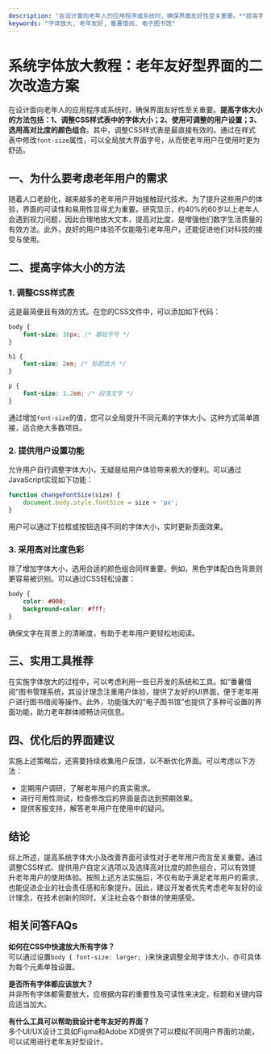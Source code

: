 ```yaml
---
description: "在设计面向老年人的应用程序或系统时，确保界面友好性至关重要。**提高字体大小的方法包括：1、调整CSS样式表中的字体大小；2、使用可调整的用户设置；3、选用高对比度的颜色组合**。其中，调整CSS样式表是最直接有效的。通过在样式表中修改`font-size`属性，可以全局放大界面字号，从而使老年用户在使用时更为舒适。"
keywords: "字体放大, 老年友好, 番薯借阅, 电子图书馆"
---
```

# 系统字体放大教程：老年友好型界面的二次改造方案

在设计面向老年人的应用程序或系统时，确保界面友好性至关重要。**提高字体大小的方法包括：1、调整CSS样式表中的字体大小；2、使用可调整的用户设置；3、选用高对比度的颜色组合**。其中，调整CSS样式表是最直接有效的。通过在样式表中修改`font-size`属性，可以全局放大界面字号，从而使老年用户在使用时更为舒适。

## 一、为什么要考虑老年用户的需求 

随着人口老龄化，越来越多的老年用户开始接触现代技术。为了提升这些用户的体验，界面的可读性和易用性显得尤为重要。研究显示，约40%的60岁以上老年人会遇到视力问题，因此合理地放大文本，提高对比度，是增强他们数字生活质量的有效方法。此外，良好的用户体验不仅能吸引老年用户，还能促进他们对科技的接受与使用。

## 二、提高字体大小的方法

### 1. 调整CSS样式表

这是最简便且有效的方式。在您的CSS文件中，可以添加如下代码：

```css
body {
    font-size: 16px; /* 基础字号 */
}

h1 {
    font-size: 2em; /* 标题放大 */
}

p {
    font-size: 1.2em; /* 段落文字 */
}
```

通过增加`font-size`的值，您可以全局提升不同元素的字体大小。这种方式简单直接，适合绝大多数项目。

### 2. 提供用户设置功能

允许用户自行调整字体大小，无疑是给用户体验带来极大的便利。可以通过JavaScript实现如下功能：

```javascript
function changeFontSize(size) {
    document.body.style.fontSize = size + 'px';
}
```

用户可以通过下拉框或按钮选择不同的字体大小，实时更新页面效果。

### 3. 采用高对比度色彩

除了增加字体大小，选用合适的颜色组合同样重要。例如，黑色字体配白色背景则更容易被识别。可以通过CSS轻松设置：

```css
body {
    color: #000;
    background-color: #fff;
}
```

确保文字在背景上的清晰度，有助于老年用户更轻松地阅读。

## 三、实用工具推荐

在实施字体放大的过程中，可以考虑利用一些已开发的系统和工具。如“番薯借阅”图书管理系统，其设计理念注重用户体验，提供了友好的UI界面，便于老年用户进行图书借阅等操作。此外，功能强大的“电子图书馆”也提供了多种可设置的界面功能，助力老年群体顺畅访问信息。

## 四、优化后的界面建议

实施上述策略后，还需要持续收集用户反馈，以不断优化界面。可以考虑以下方法：

- 定期用户调研，了解老年用户的真实需求。
- 进行可用性测试，检查修改后的界面是否达到预期效果。
- 提供客服支持，解答老年用户在使用中的疑问。

## 结论

综上所述，提高系统字体大小及改善界面可读性对于老年用户而言至关重要。通过调整CSS样式、提供用户自定义选项以及选择高对比度的颜色组合，可以有效提升老年用户的使用体验。按照上述方法实施后，不仅有助于满足老年用户的需求，也能促进企业的社会责任感和形象提升。因此，建议开发者优先考虑老年友好的设计理念，在技术创新的同时，关注社会各个群体的使用感受。

## 相关问答FAQs

**如何在CSS中快速放大所有字体？**  
可以通过设置`body { font-size: larger; }`来快速调整全局字体大小，亦可具体为每个元素单独设置。

**是否所有字体都应该放大？**  
并非所有字体都需要放大，应根据内容的重要性及可读性来决定，标题和关键内容应适当加大。

**有什么工具可以帮助我设计老年友好的界面？**  
多个UI/UX设计工具如Figma和Adobe XD提供了可以模拟不同用户界面的功能，可以试用进行老年友好型设计。

